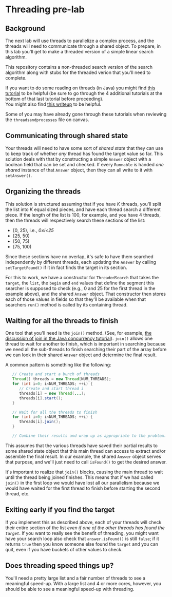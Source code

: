 # Threading pre-lab

## Background

The next lab will use threads to parallelize a complex process, and the threads
will need to communicate through a shared object. To prepare, in this lab
you'll get to make a threaded version of a simple linear search algorithm.

This repository contains a non-threaded search version of the search algorithm
along with stubs for the threaded verion that you'll need to complete.

If you want to do some reading on threads (in Java) you might find
[this tutorial](http://www.tutorialspoint.com/java/java_multithreading.htm)
to be helpful (be sure to go through the 4 additional tutorials at the bottom of that last tutorial before proceeding).  
You might also find [this writeup](http://www.javaworld.com/article/2077138/java-concurrency/introduction-to-java-threads.html) to be helpful.

Some of you may have already gone through these tutorials when reviewing the `threadsandprocesses` file on canvas.

## Communicating through shared state

Your threads will need to have some sort of _shared state_ that they can use to
keep track of whether _any_ thread has found the target value so far. This
solution deals with that by constructing a simple `Answer` object with a boolean
field that can be set and checked. If every `Runnable` is handed _one shared_
instance of that `Answer` object, then they can all write to it with
`setAnswer()`.

## Organizing the threads

This solution is structured assuming that if you have _K_ threads, you'll
split the list into _K_ equal sized pieces, and have each thread search a
different piece. If the length of the list is 100, for example, and you have
4 threads, then the threads will respectively search these sections of the
list:

* [0, 25), i.e., _0≤i<25_
* [25, 50)
* [50, 75)
* [75, 100)

Since these sections have no overlap, it's safe to have them searched
independently by different threads, each updating the `Answer`  by calling
`setTargetFound()` if it in fact finds the target in its section.

For this to work, we have a constructor for `ThreadedSearch` that takes the
`target`, the `list`, the `begin` and `end` values that define the segment
this searcher is supposed to check (e.g., 0 and 25 for the first thread in the
example above), and the shared `Answer` object. That constructor then stores
each of those values in fields so that they'll be available when that searchers
`run()` method is called by its containing thread.

## Waiting for all the threads to finish

One tool that you'll need is the `join()` method. (See, for example, [the discussion of join in the Java concurrency tutorial](http://docs.oracle.com/javase/tutorial/essential/concurrency/join.html)).
`join()` allows one thread to wait for another to finish, which is important
in searching because we need all the sub-threads to finish searching their
part of the array before we can look in their shared `Answer` object and
determine the final result.

A common pattern is something like the following:

```java
   // Create and start a bunch of threads
   Thread[] threads = new Thread[NUM_THREADS];
   for (int i=0; i<NUM_THREADS; ++i) {
      // Create and start thread i
      threads[i] = new Thread(...);
      threads[i].start();
   }

   // Wait for all the threads to finish
   for (int i=0; i<NUM_THREADS; ++i) {
      threads[i].join();
   }

   // Combine their results and wrap up as appropriate to the problem.
```

This assumes that the various threads have saved their partial results to
some shared state object that this main thread can access to extract and/or
assemble the final result. In our example, the shared `Answer` object serves
that purpose, and we'll just need to call `isFound()` to get the desired
answer.

It's important to realize that `join()` blocks, causing the main thread to
wait until the thread being joined finishes. This means that if we had
called `join()` in the first loop we would have lost all our parallelism
because we would have waited for the first thread to finish before starting
the second thread, etc.

## Exiting early if you find the target

If you implement this as described above, each of your threads will check their entire section of the list _even if one of the other threads has found the `target`_. If you want to really see the benefit of threading, you might want have your search loop also check that `answer.isFound()` is still `false`; if it returns `true` then you know someone else found the `target` and you can quit, even if you have buckets of other values to check.

## Does threading speed things up?

You'll need a pretty large list and a fair number of threads to see a meaningful speed-up. With a large list and 4 or more cores, however, you should be able to see a meaningful speed-up with threading.